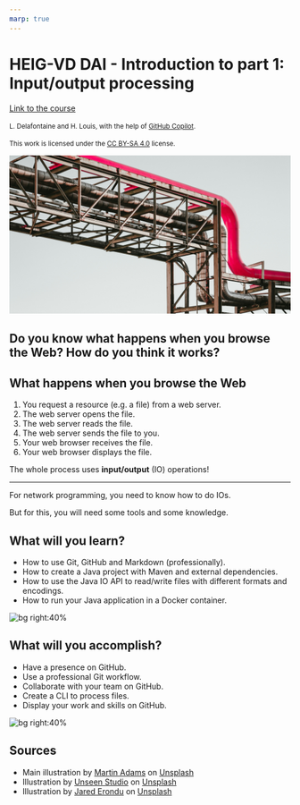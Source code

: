 ```yaml
---
marp: true
---
```


<!--
theme: custom-marp-theme
size: 16:9
paginate: true
author: L. Delafontaine and H. Louis, with the help of GitHub Copilot
title: 'HEIG-VD DAI - Introduction to part 1: Input/output processing'
description: 'Introduction to part 1: Input/output processing for the DAI course at HEIG-VD, Switzerland'
header: '[**Introduction to part 1: Input/output processing**](https://github.com/heig-vd-dai-course/heig-vd-dai-course/tree/main/01.02-introduction-to-part-1-input-output-processing)'
footer: '[**HEIG-VD**](https://heig-vd.ch) - [DAI 2025-2026](https://github.com/heig-vd-dai-course/heig-vd-dai-course) - [CC BY-SA 4.0](https://github.com/heig-vd-dai-course/heig-vd-dai-course/blob/main/LICENSE.md)'
headingDivider: 6
-->

# HEIG-VD DAI - Introduction to part 1: Input/output processing

<!--
_class: lead
_paginate: false
-->

[Link to the course][course]

<small>L. Delafontaine and H. Louis, with the help of
[GitHub Copilot](https://github.com/features/copilot).</small>

<small>This work is licensed under the [CC BY-SA 4.0][license] license.</small>

![bg opacity:0.1][illustration]

## Do you know what happens when you browse the Web? How do you think it works?

<!-- _class: lead -->

## What happens when you browse the Web

1. You request a resource (e.g. a file) from a web server.
2. The web server opens the file.
3. The web server reads the file.
4. The web server sends the file to you.
5. Your web browser receives the file.
6. Your web browser displays the file.

The whole process uses **input/output** (IO) operations!

---

<!-- _class: lead -->

For network programming, you need to know how to do IOs.

But for this, you will need some tools and some knowledge.

## What will you learn?

- How to use Git, GitHub and Markdown (professionally).
- How to create a Java project with Maven and external dependencies.
- How to use the Java IO API to read/write files with different formats and
  encodings.
- How to run your Java application in a Docker container.

![bg right:40%](https://images.unsplash.com/photo-1434030216411-0b793f4b4173?fit=crop&h=720)

## What will you accomplish?

- Have a presence on GitHub.
- Use a professional Git workflow.
- Collaborate with your team on GitHub.
- Create a CLI to process files.
- Display your work and skills on GitHub.

![bg right:40%](https://images.unsplash.com/photo-1433878455169-4698e60005b1?fit=crop&h=720)

## Sources

- Main illustration by [Martin Adams](https://unsplash.com/@martinadams) on
  [Unsplash](https://unsplash.com/photos/a_PDPUPuNZ8)
- Illustration by [Unseen Studio](https://unsplash.com/@craftedbygc) on
  [Unsplash](https://unsplash.com/photos/s9CC2SKySJM)
- Illustration by [Jared Erondu](https://unsplash.com/@erondu) on
  [Unsplash](https://unsplash.com/photos/j4PaE7E2_Ws)

[course]:
	https://github.com/heig-vd-dai-course/heig-vd-dai-course/tree/main/01.02-introduction-to-part-1-input-output-processing
[license]:
	https://github.com/heig-vd-dai-course/heig-vd-dai-course/blob/main/LICENSE.md
[illustration]: ./images/main-illustration.jpg
